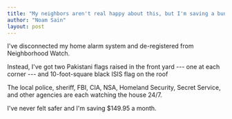 ```yaml
---
title: "My neighbors aren't real happy about this, but I'm saving a bundle ..."
author: "Noam Sain"
layout: post
---
```


I've disconnected my home alarm system and de-registered from Neighborhood Watch.

Instead, I've got two Pakistani flags raised in the front yard --- one at each corner --- and 10-foot-square black ISIS flag on the roof

The local police, sheriff, FBI, CIA, NSA, Homeland Security, Secret Service, and other agencies are each watching the house 24/7.

I've never felt safer and I'm saving $149.95 a month.